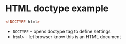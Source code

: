 # HTML doctype example

```html
<!DOCTYPE html>
```

- `DOCTYPE` - opens doctype tag to define settings
- `html>` - let browser know this is an HTML document


